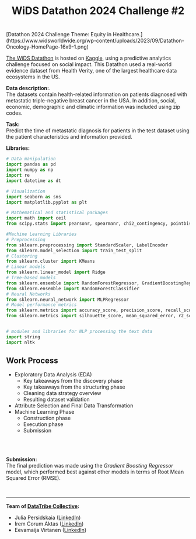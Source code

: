 <center> <h1> WiDS Datathon 2024 Challenge #2<h1> </center>
[Datathon 2024 Challenge Theme: Equity in Healthcare.](https://www.widsworldwide.org/wp-content/uploads/2023/09/Datathon-Oncology-HomePage-16x9-1.png)

[The WiDS Datathon](https://www.widsworldwide.org/learn/datathon/) is hosted on [Kaggle](https://www.kaggle.com/competitions/widsdatathon2024-challenge2), using a predictive analytics challenge focused on social impact. This Datathon used a real-world evidence dataset from Health Verity, one of the largest healthcare data ecosystems in the US.

**Data description:**.  
The datasets contain health-related information on patients diagnosed with metastatic triple-negative breast cancer in the USA. In addition, social, economic, demographic and climatic information was included using zip codes.

**Task:**  
Predict the time of metastatic diagnosis for patients in the test dataset using the patient characteristics and information provided.

**Libraries:**  
```python
# Data manipulation
import pandas as pd
import numpy as np
import re
import datetime as dt

# Visualization
import seaborn as sns
import matplotlib.pyplot as plt

# Mathematical and statistical packages
import math import ceil
from scipy.stats import pearsonr, spearmanr, chi2_contingency, pointbiserialr

#Machine Learning Libraries
# Preprocessing
from sklearn.preprocessing import StandardScaler, LabelEncoder
from sklearn.model_selection import train_test_split
# Clustering
from sklearn.cluster import KMeans
# Linear models
from sklearn.linear_model import Ridge
# Tree-based models
from sklearn.ensemble import RandomForestRegressor, GradientBoostingRegressor
from sklearn.ensemble import RandomForestClassifier
# Neural Networks
from sklearn.neural_network import MLPRegressor
# Model performance metrics
from sklearn.metrics import accuracy_score, precision_score, recall_score
from sklearn.metrics import silhouette_score, mean_squared_error, r2_score, f1_score


# modules and libraries for NLP processing the text data
import string
import nltk
```

## Work Process
- Exploratory Data Analysis (EDA)
    - Key takeaways from the discovery phase
    - Key takeaways from the structuring phase
    - Cleaning data strategy overview
    - Resulting dataset validation
- Attribute Selection and Final Data Transformation
- Machine Learning Phase
    - Construction phase
    - Execution phase
    - Submission
<br>
</br>

**Submission:**  
The final prediction was made using the *Gradient Boosting Regressor* model, which performed best against other models in terms of Root Mean Squared Error (RMSE).
<br>

</br>

____
**Team of [DataTribe Collective](https://www.linkedin.com/company/datatribe-collective/):**  
- Julia Persidskaia ([LinkedIn](https://www.linkedin.com/in/iuliia-persidskaia/))
- Irem Corum Aktas ([LinkedIn](https://www.linkedin.com/in/irem-corum-aktas-618367b2/))
- Eevamaija Virtanen ([LinkedIn](https://www.linkedin.com/in/eevamaijavirtanen/))
